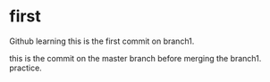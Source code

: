 # first
Github learning
this is the first commit on branch1.

this is the commit on the master branch before merging the branch1.
practice.
